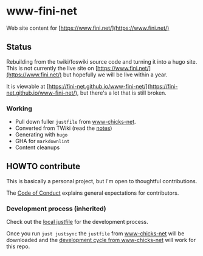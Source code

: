 # www-fini-net

Web site content for [https://www.fini.net/](https://www.fini.net/)

## Status

Rebuilding from the twiki/foswiki source code and turning it into a hugo site.
This is not currently the live site on [https://www.fini.net/](https://www.fini.net/)
but hopefully we will be live within a year.

It is viewable at [https://fini-net.github.io/www-fini-net/](https://fini-net.github.io/www-fini-net/),
but there's a lot that is still broken.

### Working

- Pull down fuller `justfile` from [www-chicks-net](https://github.com/chicks-net/www-chicks-net).
- Converted from TWiki (read the [notes](TWiki_Conversion_Notes.md))
- Generating with `hugo`
- GHA for `markdownlint`
- Content cleanups

## HOWTO contribute

This is basically a personal project, but I'm open to thoughtful contributions.

The [Code of Conduct](CODE_OF_CONDUCT.md) explains general expectations for contributors.

### Development process (inherited)

Check out the [local justfile](https://github.com/fini-net/www-fini-net/blob/main/justfile)
for the development process.

Once you run `just justsync` the `justfile` from [www-chicks-net](https://github.com/chicks-net/www-chicks-net)
will be downloaded and the
[development cycle from www-chicks-net](https://github.com/chicks-net/www-chicks-net?tab=readme-ov-file#development-cycle)
will work for this repo.
